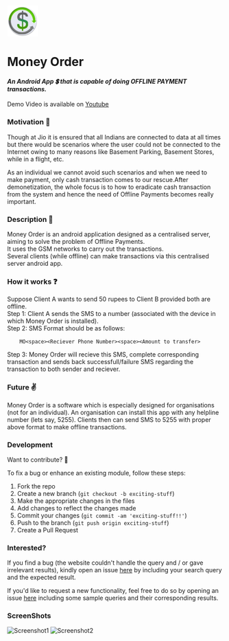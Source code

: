 ![Money Order Logo](/app/src/main/res/mipmap-hdpi/ic_launcher.png)  
# Money Order  
  
#### __*An Android App :heavy_dollar_sign: that is capable of doing OFFLINE PAYMENT transactions.*__  
  
Demo Video is available on [Youtube](https://www.youtube.com/watch?v=Ndd-LEJpvgA) 
  
  
  
### Motivation :muscle:    
Though at Jio it is ensured that all Indians are connected to data at all times but there would be scenarios where the user could not be connected to the Internet owing to many reasons like Basement Parking, Basement Stores, while in a flight, etc.  
  
  
As an individual we cannot avoid such scenarios and when we need to make payment, only cash transaction comes to our rescue.After demonetization, the whole focus is to how to eradicate cash transaction from the system and hence the need of Offline Payments becomes really important.  
  
  
  
### Description :ledger:    
Money Order is an android application designed as a centralised server, aiming to solve the problem of Offline Payments.  
It uses the GSM networks to carry out the transactions.  
Several clients (while offline) can make transactions via this centralised server android app.  
  
  
  
### How it works :question:  
Suppose Client A wants to send 50 rupees to Client B provided both are offline.  
Step 1: Client A sends the SMS to a number (associated with the device in which Money Order is installed).  
Step 2: SMS Format should be as follows:  
  
        MO<space><Reciever Phone Number><space><Amount to transfer>  
Step 3: Money Order will recieve this SMS, complete corresponding transaction and sends back successfull/failure SMS regarding the transaction to both sender and reciever.  
  
  
  
### Future :v:  
Money Order is a software which is especially designed for organisations (not for an individual). An organisation can install this app with any helpline number (lets say, 5255). Clients then can send SMS to 5255 with proper above format to make offline transactions.  
  
  
  
### Development  
  
Want to contribute? **:pencil:**  
  
To fix a bug or enhance an existing module, follow these steps:  
  
1. Fork the repo
2. Create a new branch (`git checkout -b exciting-stuff`)
3. Make the appropriate changes in the files
4. Add changes to reflect the changes made
5. Commit your changes (`git commit -am 'exciting-stuff!!'`)
6. Push to the branch (`git push origin exciting-stuff`)
7. Create a Pull Request  
  
  
### Interested?  
  
If you find a bug (the website couldn't handle the query and / or gave irrelevant results), kindly open an issue [here](https://github.com/thegenuinegourav/Money-Order/issues/new) by including your search query and the expected result.  
  
If you'd like to request a new functionality, feel free to do so by opening an issue [here](https://github.com/thegenuinegourav/Money-Order/issues/new) including some sample queries and their corresponding results.  
  
  
  
### ScreenShots  
  
  
![Screenshot1](https://github.com/thegenuinegourav/Money-Order/blob/master/Screenshots/Screenshot_2017-05-08-01-35-20.png) ![Screenshot2](https://github.com/thegenuinegourav/Money-Order/blob/master/Screenshots/Screenshot_2017-05-08-01-35-30.png)  
  
  
